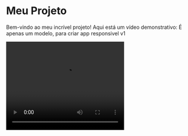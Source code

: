# Meu Projeto

Bem-vindo ao meu incrível projeto! Aqui está um vídeo demonstrativo:
É apenas um modelo, para criar app responsivel v1

<video width="320" height="240" controls>
  <source src="https://github.com/Elanilson/modelo_responsivo/blob/main/demo.mp4" type="video/mp4">
  Seu navegador não suporta o elemento de vídeo.
</video>

